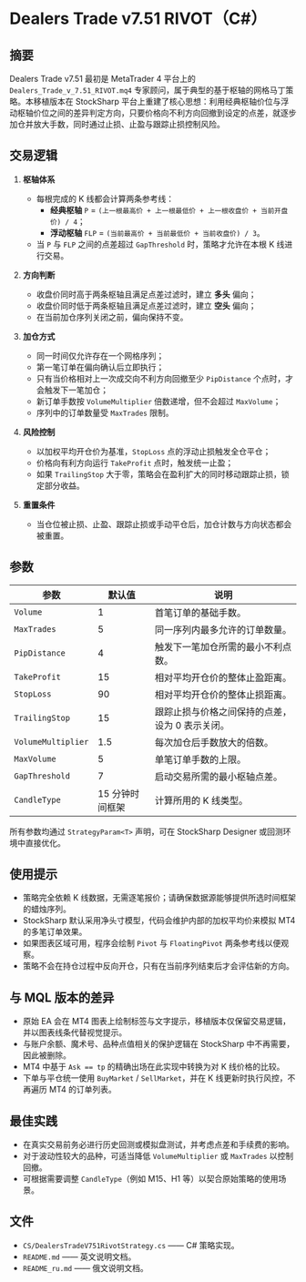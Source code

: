 # Dealers Trade v7.51 RIVOT（C#）

## 摘要

Dealers Trade v7.51 最初是 MetaTrader 4 平台上的 `Dealers_Trade_v_7.51_RIVOT.mq4` 专家顾问，属于典型的基于枢轴的网格马丁策略。本移植版本在 StockSharp 平台上重建了核心思想：利用经典枢轴价位与浮动枢轴价位之间的差异判定方向，只要价格向不利方向回撤到设定的点差，就逐步加仓并放大手数，同时通过止损、止盈与跟踪止损控制风险。

## 交易逻辑

1. **枢轴体系**
   - 每根完成的 K 线都会计算两条参考线：
     - **经典枢轴** `P` = `(上一根最高价 + 上一根最低价 + 上一根收盘价 + 当前开盘价) / 4`；
     - **浮动枢轴** `FLP` = `(当前最高价 + 当前最低价 + 当前收盘价) / 3`。
   - 当 `P` 与 `FLP` 之间的点差超过 `GapThreshold` 时，策略才允许在本根 K 线进行交易。

2. **方向判断**
   - 收盘价同时高于两条枢轴且满足点差过滤时，建立 **多头** 偏向；
   - 收盘价同时低于两条枢轴且满足点差过滤时，建立 **空头** 偏向；
   - 在当前加仓序列关闭之前，偏向保持不变。

3. **加仓方式**
   - 同一时间仅允许存在一个网格序列；
   - 第一笔订单在偏向确认后立即执行；
   - 只有当价格相对上一次成交向不利方向回撤至少 `PipDistance` 个点时，才会触发下一笔加仓；
   - 新订单手数按 `VolumeMultiplier` 倍数递增，但不会超过 `MaxVolume`；
   - 序列中的订单数量受 `MaxTrades` 限制。

4. **风险控制**
   - 以加权平均开仓价为基准，`StopLoss` 点的浮动止损触发全仓平仓；
   - 价格向有利方向运行 `TakeProfit` 点时，触发统一止盈；
   - 如果 `TrailingStop` 大于零，策略会在盈利扩大的同时移动跟踪止损，锁定部分收益。

5. **重置条件**
   - 当仓位被止损、止盈、跟踪止损或手动平仓后，加仓计数与方向状态都会被重置。

## 参数

| 参数 | 默认值 | 说明 |
|------|--------|------|
| `Volume` | 1 | 首笔订单的基础手数。 |
| `MaxTrades` | 5 | 同一序列内最多允许的订单数量。 |
| `PipDistance` | 4 | 触发下一笔加仓所需的最小不利点数。 |
| `TakeProfit` | 15 | 相对平均开仓价的整体止盈距离。 |
| `StopLoss` | 90 | 相对平均开仓价的整体止损距离。 |
| `TrailingStop` | 15 | 跟踪止损与价格之间保持的点差，设为 0 表示关闭。 |
| `VolumeMultiplier` | 1.5 | 每次加仓后手数放大的倍数。 |
| `MaxVolume` | 5 | 单笔订单手数的上限。 |
| `GapThreshold` | 7 | 启动交易所需的最小枢轴点差。 |
| `CandleType` | 15 分钟时间框架 | 计算所用的 K 线类型。 |

所有参数均通过 `StrategyParam<T>` 声明，可在 StockSharp Designer 或回测环境中直接优化。

## 使用提示

- 策略完全依赖 K 线数据，无需逐笔报价；请确保数据源能够提供所选时间框架的蜡烛序列。
- StockSharp 默认采用净头寸模型，代码会维护内部的加权平均价来模拟 MT4 的多笔订单效果。
- 如果图表区域可用，程序会绘制 `Pivot` 与 `FloatingPivot` 两条参考线以便观察。
- 策略不会在持仓过程中反向开仓，只有在当前序列结束后才会评估新的方向。

## 与 MQL 版本的差异

- 原始 EA 会在 MT4 图表上绘制标签与文字提示，移植版本仅保留交易逻辑，并以图表线条代替视觉提示。
- 与账户余额、魔术号、品种点值相关的保护逻辑在 StockSharp 中不再需要，因此被删除。
- MT4 中基于 `Ask == tp` 的精确出场在此实现中转换为对 K 线价格的比较。
- 下单与平仓统一使用 `BuyMarket` / `SellMarket`，并在 K 线更新时执行风控，不再遍历 MT4 的订单列表。

## 最佳实践

- 在真实交易前务必进行历史回测或模拟盘测试，并考虑点差和手续费的影响。
- 对于波动性较大的品种，可适当降低 `VolumeMultiplier` 或 `MaxTrades` 以控制回撤。
- 可根据需要调整 `CandleType`（例如 M15、H1 等）以契合原始策略的使用场景。

## 文件

- `CS/DealersTradeV751RivotStrategy.cs` —— C# 策略实现。
- `README.md` —— 英文说明文档。
- `README_ru.md` —— 俄文说明文档。

